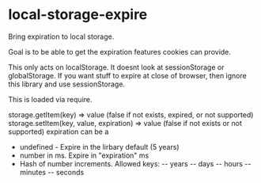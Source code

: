 local-storage-expire
====================

Bring expiration to local storage.

Goal is to be able to get the expiration features cookies can provide.

This only acts on localStorage. It doesnt look at sessionStorage or globalStorage.
If you want stuff to expire at close of browser, then ignore this library and use
sessionStorage.


This is loaded via require.

storage.getItem(key) => value (false if not exists, expired, or not supported)
storage.setItem(key, value, expiration) => value (false if not exists or not supported)
expiration can be a
- undefined - Expire in the lirbary default (5 years)
- number in ms. Expire in "expiration" ms
- Hash of number increments. Allowed keys:
-- years
-- days
-- hours
-- minutes
-- seconds

